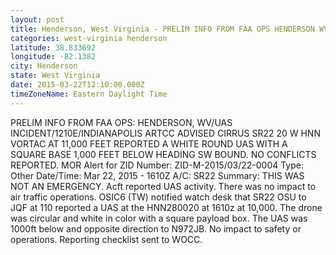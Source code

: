 ```yaml
---
layout: post
title: Henderson, West Virginia - PRELIM INFO FROM FAA OPS HENDERSON WV UAS INCIDENT 1210E INDIANAPOLIS ARTCC ADVISED CIRRUS SR22
categories: west-virginia henderson
latitude: 38.833692
longitude: -82.1382
city: Henderson
state: West Virginia
date: 2015-03-22T12:10:00.000Z
timeZoneName: Eastern Daylight Time
---
```


PRELIM INFO FROM FAA OPS: HENDERSON, WV/UAS INCIDENT/1210E/INDIANAPOLIS ARTCC ADVISED CIRRUS SR22 20 W HNN VORTAC AT 11,000 FEET REPORTED A WHITE ROUND UAS WITH A SQUARE BASE 1,000 FEET BELOW HEADING SW BOUND. NO CONFLICTS REPORTED.
MOR Alert for ZID
Number: ZID-M-2015/03/22-0004
Type: Other
Date/Time: Mar 22, 2015 - 1610Z
A/C: SR22
Summary: THIS WAS NOT AN EMERGENCY. Acft reported UAS activity. There was no impact to air traffic operations. OSIC6 (TW) notified watch desk that SR22 OSU to JQF at 110 reported a UAS at the HNN280020 at 1610z at 10,000. The drone was circular and white in color with a square payload box. The UAS was 1000ft below and opposite direction to N972JB. No impact to safety or operations. Reporting checklist sent to WOCC. 
